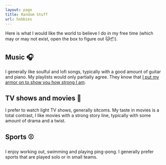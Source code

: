 ```yaml
---
layout: page
title: Random Stuff
url: hobbies
---
```


Here is what I would like the world to believe I do in my free time (which may or may not exist, open the box to figure out 🐱📦).

## Music 🎧
I generally like soulful and lofi songs, typically with a good amount of guitar and piano. My playlists would only partially agree. They know that [I put my armor on to show you how strong I am](https://music.youtube.com/watch?v=cfhwSpSDA9c).

## TV shows and movies 🎦
I prefer to watch light TV shows, generally sitcoms. My taste in movies is a total contrast, I like movies with a strong story line, typically with some amount of drama and a twist. 

## Sports ⚾
I enjoy working out, swimming and playing ping-pong. I generally prefer sports that are played solo or in small teams.
